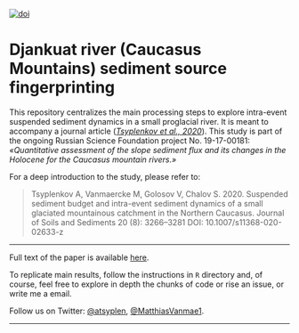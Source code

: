 [![doi](https://img.shields.io/badge/doi-10.1007/s11368-020-02633-z-success.svg?style=github)][doi]

# Djankuat river (Caucasus Mountains) sediment source fingerprinting

This repository centralizes the main processing steps to explore intra-event suspended sediment dynamics in a small proglacial river. It is meant to accompany a journal article ([*Tsyplenkov et al., 2020*][doi]). This study is part of the ongoing Russian Science Foundation project No. 19-17-00181: *«Quantitative assessment of the slope sediment flux and its changes in the Holocene for the Caucasus mountain rivers.»*

For a deep introduction to the study, please refer to:
>Tsyplenkov A, Vanmaercke M, Golosov V, Chalov S. 2020. Suspended sediment budget and intra-event sediment dynamics of a small glaciated mountainous catchment in the Northern Caucasus. Journal of Soils and Sediments 20 (8): 3266–3281 DOI: 10.1007/s11368-020-02633-z

***

Full text of the paper is available [here][doi].

To replicate main results, follow the instructions in `R` directory and, of course, feel free to explore in depth the chunks of code or rise an issue, or write me a email.

Follow us on Twitter: [@atsyplen][ats], [@MatthiasVanmae1][mvm].

[doi]: https://doi.org/10.1007/s11368-020-02633-z
[ats]: https://twitter.com/atsyplen
[mvm]: https://twitter.com/MatthiasVanmae1

***
